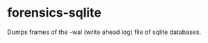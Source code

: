 forensics-sqlite
================

Dumps frames of the -wal (write ahead log) file of sqlite databases.
